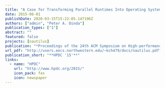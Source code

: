 ```yaml
---
title: "A Case for Transforming Parallel Runtimes Into Operating System Kernels"
date: 2015-06-01
publishDate: 2020-03-15T15:22:05.147196Z
authors: ["admin", "Peter A. Dinda"]
publication_types: ["1"]
abstract: ""
featured: false
projects: [nautilus]
publication: "*Proceedings of the 24th ACM Symposium on High-performance Parallel and Distributed Computing (HPDC 2015)*"
url_pdf: "http://users.eecs.northwestern.edu/~kch479/docs/nautilus.pdf"
publication_short: "**HPDC '15'**"
links: 
  - name: "HPDC"
    url: "http://www.hpdc.org/2015/"
    icon_pack: fas
    icon: newspaper
---
```


